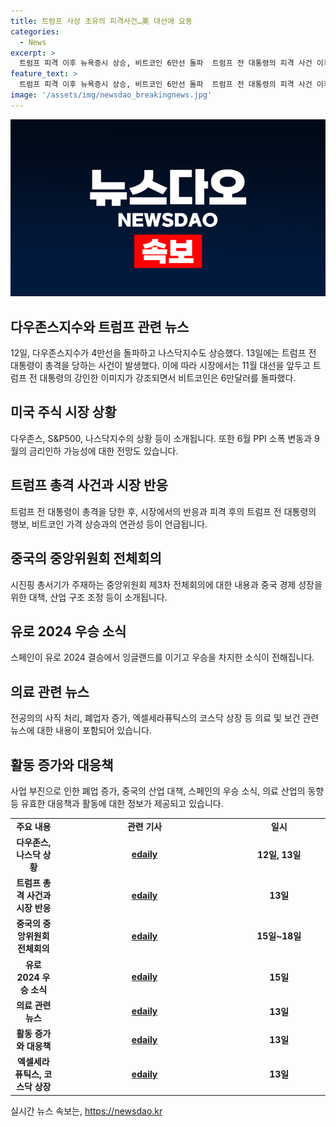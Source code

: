 ```yaml
---
title: 트럼프 사상 초유의 피격사건…美 대선에 요동
categories:
  - News
excerpt: >
  트럼프 피격 이후 뉴욕증시 상승, 비트코인 6만선 돌파  트럼프 전 대통령의 피격 사건 이후 미국 뉴욕증시가 상승하며 다우는 4만선을 넘어서고, 비트코인은 6만달러를 돌파했다. 미국의 9월 금리 인하 기대와 함께 이번 사태가 트럼프 전 대통령의 이미지를 강화시켜 11월 대선에 유리한 영향을 미칠 것으로 보인다. 동시에 중국은 20기 3중전회를 개최하며 앞으로의 경제 대응책에 관심이 쏠린다.
feature_text: >
  트럼프 피격 이후 뉴욕증시 상승, 비트코인 6만선 돌파  트럼프 전 대통령의 피격 사건 이후 미국 뉴욕증시가 상승하며 다우는 4만선을 넘어서고, 비트코인은 6만달러를 돌파했다. 미국의 9월 금리 인하 기대와 함께 이번 사태가 트럼프 전 대통령의 이미지를 강화시켜 11월 대선에 유리한 영향을 미칠 것으로 보인다. 동시에 중국은 20기 3중전회를 개최하며 앞으로의 경제 대응책에 관심이 쏠린다.
image: '/assets/img/newsdao_breakingnews.jpg'
---
```


<p><img src="/assets/img/newsdao_breakingnews.jpg" alt="pcversion 속보" /></p>

<h2 data-ke-size="size26">다우존스지수와 트럼프 관련 뉴스</h2>

<p data-ke-size="size16">12일, 다우존스지수가 4만선을 돌파하고 나스닥지수도 상승했다. 13일에는 트럼프 전 대통령이 총격을 당하는 사건이 발생했다. 이에 따라 시장에서는 11월 대선을 앞두고 트럼프 전 대통령의 강인한 이미지가 강조되면서 비트코인은 6만달러를 돌파했다.</p>

<h2 data-ke-size="size26">미국 주식 시장 상황</h2>

<p data-ke-size="size16">다우존스, S&P500, 나스닥지수의 상황 등이 소개됩니다. 또한 6월 PPI 소폭 변동과 9월의 금리인하 가능성에 대한 전망도 있습니다.</p>

<h2 data-ke-size="size26">트럼프 총격 사건과 시장 반응</h2>

<p data-ke-size="size16">트럼프 전 대통령이 총격을 당한 후, 시장에서의 반응과 피격 후의 트럼프 전 대통령의 행보, 비트코인 가격 상승과의 연관성 등이 언급됩니다.</p>

<h2 data-ke-size="size26">중국의 중앙위원회 전체회의</h2>

<p data-ke-size="size16">시진핑 총서기가 주재하는 중앙위원회 제3차 전체회의에 대한 내용과 중국 경제 성장을 위한 대책, 산업 구조 조정 등이 소개됩니다.</p>

<h2 data-ke-size="size26">유로 2024 우승 소식</h2>

<p data-ke-size="size16">스페인이 유로 2024 결승에서 잉글랜드를 이기고 우승을 차지한 소식이 전해집니다.</p>

<h2 data-ke-size="size26">의료 관련 뉴스</h2>

<p data-ke-size="size16">전공의의 사직 처리, 폐업자 증가, 엑셀세라퓨틱스의 코스닥 상장 등 의료 및 보건 관련 뉴스에 대한 내용이 포함되어 있습니다.</p>

<h2 data-ke-size="size26">활동 증가와 대응책</h2>

<p data-ke-size="size16">사업 부진으로 인한 폐업 증가, 중국의 산업 대책, 스페인의 우승 소식, 의료 산업의 동향 등 유효한 대응책과 활동에 대한 정보가 제공되고 있습니다.</p>

<table>
  <colgroup>
    <col width="85" />
    <col width="390" />
    <col width="200" />
  </colgroup>
  <tbody>
    <tr>
        <td style="text-align: center; height: 17px;"><b>주요 내용</b></td>
        <td style="text-align: center; height: 17px;"><b>관련 기사</b></td>
        <td style="text-align: center; height: 17px;"><b>일시</b></td>
    </tr>
    <tr>
        <td style="text-align: center; height: 17px;"><b>다우존스, 나스닥 상황</b></td>
        <td style="text-align: center; height: 17px;"><b><a href="https://news.edaily.co.kr/news/read?newsId=01379366629144216&mediaCodeNo=257" target="_blank">edaily</a></b></td>
        <td style="text-align: center; height: 17px;"><b>12일, 13일</b></td>
    </tr>
    <tr>
        <td style="text-align: center; height: 17px;"><b>트럼프 총격 사건과 시장 반응</b></td>
        <td style="text-align: center; height: 17px;"><b><a href="https://news.edaily.co.kr/news/read?newsId=01379366629144216&mediaCodeNo=257" target="_blank">edaily</a></b></td>
        <td style="text-align: center; height: 17px;"><b>13일</b></td>
    </tr>
    <tr>
        <td style="text-align: center; height: 17px;"><b>중국의 중앙위원회 전체회의</b></td>
        <td style="text-align: center; height: 17px;"><b><a href="https://news.edaily.co.kr/news/read?newsId=01379366629144216&mediaCodeNo=257" target="_blank">edaily</a></b></td>
        <td style="text-align: center; height: 17px;"><b>15일~18일</b></td>
    </tr>
    <tr>
        <td style="text-align: center; height: 17px;"><b>유로 2024 우승 소식</b></td>
        <td style="text-align: center; height: 17px;"><b><a href="https://news.edaily.co.kr/news/read?newsId=01379366629144216&mediaCodeNo=257" target="_blank">edaily</a></b></td>
        <td style="text-align: center; height: 17px;"><b>15일</b></td>
    </tr>
    <tr>
        <td style="text-align: center; height: 17px;"><b>의료 관련 뉴스</b></td>
        <td style="text-align: center; height: 17px;"><b><a href="https://news.edaily.co.kr/news/read?newsId=01379366629144216&mediaCodeNo=257" target="_blank">edaily</a></b></td>
        <td style="text-align: center; height: 17px;"><b>13일</b></td>
    </tr>
    <tr>
        <td style="text-align: center; height: 17px;"><b>활동 증가와 대응책</b></td>
        <td style="text-align: center; height: 17px;"><b><a href="https://news.edaily.co.kr/news/read?newsId=01379366629144216&mediaCodeNo=257" target="_blank">edaily</a></b></td>
        <td style="text-align: center; height: 17px;"><b>13일</b></td>
    </tr>
    <tr>
        <td style="text-align: center; height: 17px;"><b>엑셀세라퓨틱스, 코스닥 상장</b></td>
        <td style="text-align: center; height: 17px;"><b><a href="https://news.edaily.co.kr/news/read?newsId=01379366629144216&mediaCodeNo=257" target="_blank">edaily</a></b></td>
        <td style="text-align: center; height: 17px;"><b>13일</b></td>
    </tr>
  </tbody>
</table>
실시간 뉴스 속보는, <a href="https://newsdao.kr" rel="dofollow">https://newsdao.kr</a>


